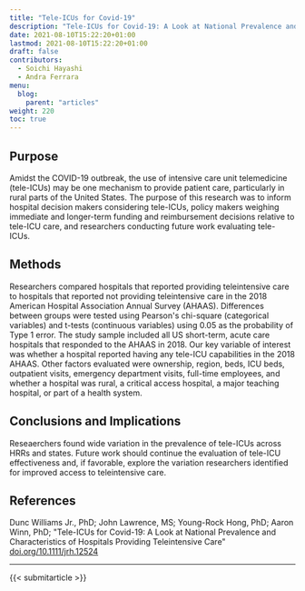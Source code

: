 ```yaml
---
title: "Tele-ICUs for Covid-19"
description: "Tele-ICUs for Covid-19: A Look at National Prevalence and Characteristics of Hospitals Providing Teleintensive Care"
date: 2021-08-10T15:22:20+01:00
lastmod: 2021-08-10T15:22:20+01:00
draft: false
contributors:
  - Soichi Hayashi
  - Andra Ferrara
menu:
  blog:
    parent: "articles"
weight: 220
toc: true
---
```


## Purpose

Amidst the COVID-19 outbreak, the use of intensive care unit telemedicine (tele-ICUs) may be one mechanism to provide patient care, particularly in rural parts of the United States. The purpose of this research was to inform hospital decision makers considering tele-ICUs, policy makers weighing immediate and longer-term funding and reimbursement decisions relative to tele-ICU care, and researchers conducting future work evaluating tele-ICUs.

## Methods

Researchers compared hospitals that reported providing teleintensive care to hospitals that reported not providing teleintensive care in the 2018 American Hospital Association Annual Survey (AHAAS). Differences between groups were tested using Pearson's chi-square (categorical variables) and t-tests (continuous variables) using 0.05 as the probability of Type 1 error. The study sample included all US short-term, acute care hospitals that responded to the AHAAS in 2018. Our key variable of interest was whether a hospital reported having any tele-ICU capabilities in the 2018 AHAAS. Other factors evaluated were ownership, region, beds, ICU beds, outpatient visits, emergency department visits, full-time employees, and whether a hospital was rural, a critical access hospital, a major teaching hospital, or part of a health system.

## Conclusions and Implications

Reseaerchers found wide variation in the prevalence of tele-ICUs across HRRs and states. Future work should continue the evaluation of tele-ICU effectiveness and, if favorable, explore the variation researchers identified for improved access to teleintensive care.

## References

Dunc Williams Jr., PhD; John Lawrence, MS; Young-Rock Hong, PhD; Aaron Winn, PhD; "Tele-ICUs for Covid-19: A Look at National Prevalence and Characteristics of Hospitals Providing Teleintensive Care" [doi.org/10.1111/jrh.12524](https://doi.org/10.1111/jrh.12524)

-----------------------------------------------

{{< submitarticle >}}
